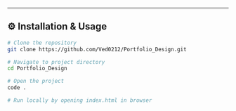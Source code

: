 
---

## ⚙️ Installation & Usage

```bash
# Clone the repository
git clone https://github.com/Ved0212/Portfolio_Design.git

# Navigate to project directory
cd Portfolio_Design

# Open the project
code .

# Run locally by opening index.html in browser

